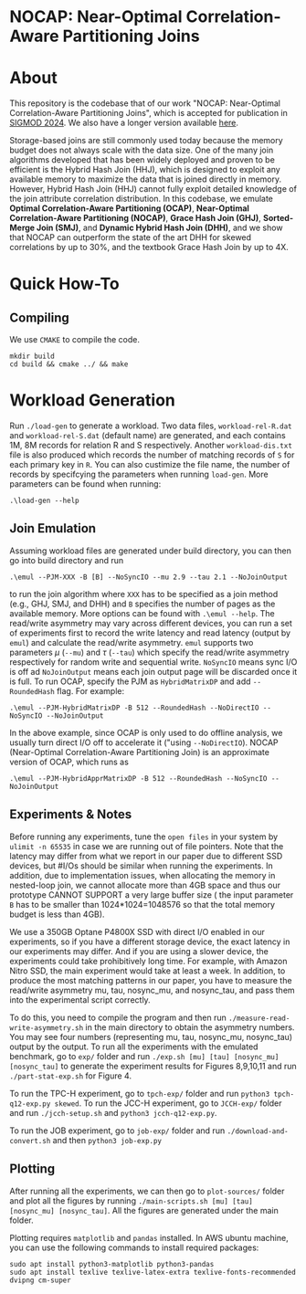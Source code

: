 # NOCAP: Near-Optimal Correlation-Aware Partitioning Joins

<H1> About </H1>

This repository is the codebase that of our work "NOCAP: Near-Optimal Correlation-Aware Partitioning Joins", which is accepted for publication in [SIGMOD 2024](https://dl.acm.org/doi/10.1145/3626739). We also have a longer version available [here](https://arxiv.org/abs/2310.03098).

Storage-based joins are still commonly used today because the memory budget does not always scale with the data size. One of the many join algorithms developed that has been widely deployed and proven to be efficient is the Hybrid Hash Join (HHJ), which is designed to exploit any available memory to maximize the data that is joined directly in memory. However, Hybrid Hash Join (HHJ) cannot fully exploit detailed knowledge of the join attribute correlation distribution. In this codebase, we emulate <b>Optimal Correlation-Aware Partitioning (OCAP)</b>, <b>Near-Optimal Correlation-Aware Partitioning (NOCAP)</b>, <b>Grace Hash Join (GHJ)</b>, <b>Sorted-Merge Join (SMJ)</b>, and <b>Dynamic Hybrid Hash Join (DHH)</b>, and we show that NOCAP can outperform the state of the art DHH for skewed correlations by up to 30%, and the textbook Grace Hash Join by up to 4X. 

<H1> Quick How-To </H1>

<H2> Compiling </H2> 

We use `CMAKE` to compile the code.

```
mkdir build
cd build && cmake ../ && make
```

<H1> Workload Generation </H1>

Run `./load-gen` to generate a workload. Two data files, `workload-rel-R.dat` and `workload-rel-S.dat` (default name) are generated, and each contains 1M, 8M records for relation R and S respectively. Another `workload-dis.txt` file is also produced which records the number of matching records of `S` for each primary key in `R`. You can also custimize the file name, the number of records by specifcying the parameters when running `load-gen`. More parameters can be found when running:

```
.\load-gen --help
```

<H2> Join Emulation </H2>

Assuming workload files are generated under build directory, you can then go into build directory and run 
```
.\emul --PJM-XXX -B [B] --NoSyncIO --mu 2.9 --tau 2.1 --NoJoinOutput
```

to run the join algorithm where `XXX` has to be specified as a join method (e.g., GHJ, SMJ, and DHH) and `B` specifies the number of pages as the available memory. More options can be found with `.\emul --help`. The read/write asymmetry may vary across different devices, you can run a set of experiments first to record the write latency and read latency (output by `emul`) and calculate the read/write asymmetry. `emul` supports two parameters $\mu$ (`--mu`) and $\tau$ (`--tau`) which specify the read/write asymmetry respectively for random write and sequential write. `NoSyncIO` means sync I/O is off ad `NoJoinOutput` means each join output page will be discarded once it is full. To run OCAP, specify the PJM as `HybridMatrixDP` and add `--RoundedHash` flag. For example:

```
.\emul --PJM-HybridMatrixDP -B 512 --RoundedHash --NoDirectIO --NoSyncIO --NoJoinOutput
```

In the above example, since OCAP is only used to do offline analysis, we usually turn direct I/O off to accelerate it ("using `--NoDirectIO`). NOCAP (Near-Optimal Correlation-Aware Partitioning Join) is an approximate version of OCAP, which runs as
```
.\emul --PJM-HybridApprMatrixDP -B 512 --RoundedHash --NoSyncIO --NoJoinOutput
```

<H2> Experiments & Notes </H2>

Before running any experiments, tune the `open files` in your system by `ulimit -n 65535` in case we are running out of file pointers. Note that the latency may differ from what we report in our paper due to different SSD devices, but \#I/Os should be similar when running the experiments. In addition, due to implementation issues, when allocating the memory in nested-loop join, we cannot allocate more than 4GB space and thus our prototype CANNOT SUPPORT a very large buffer size ( the input parameter `B` has to be smaller than 1024\*1024=1048576 so that the total memory budget is less than 4GB).

We use a 350GB Optane P4800X SSD with direct I/O enabled in our experiments, so if you have a different storage device, the exact latency in our experiments may differ. And if you are using a slower device, the experiments could take prohibitively long time. For example, with Amazon Nitro SSD, the main experiment would take at least a week. In addition, to produce the most matching patterns in our paper, you have to measure the read/write asymmetry mu, tau, nosync\_mu, and nosync\_tau, and pass them into the experimental script correctly. 

To do this, you need to compile the program and then run `./measure-read-write-asymmetry.sh` in the main directory to obtain the asymmetry numbers. You may see four numbers (representing mu, tau, nosync\_mu, nosync\_tau) output by the output. To run all the experiments with the emulated benchmark, go to `exp/` folder and run `./exp.sh [mu] [tau] [nosync_mu] [nosync_tau]` to generate the experiment results for Figures 8,9,10,11 and run `./part-stat-exp.sh` for Figure 4.

To run the TPC-H experiment, go to `tpch-exp/` folder and run `python3 tpch-q12-exp.py skewed`. 
To run the JCC-H experiment, go to `JCCH-exp/` folder and run `./jcch-setup.sh` and `python3 jcch-q12-exp.py`. 

To run the JOB experiment, go to `job-exp/` folder and run `./download-and-convert.sh` and then `python3 job-exp.py`

<H2> Plotting </H2>

After running all the experiments, we can then go to `plot-sources/` folder and plot all the figures by running `./main-scripts.sh [mu] [tau] [nosync_mu] [nosync_tau]`. All the figures are generated under the main folder.

Plotting requires `matplotlib` and `pandas` installed. In AWS ubuntu machine, you can use the following commands to install required packages:
```
sudo apt install python3-matplotlib python3-pandas
sudo apt install texlive texlive-latex-extra texlive-fonts-recommended dvipng cm-super
```
